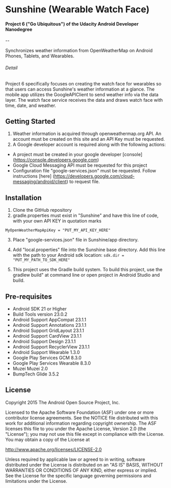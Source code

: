 Sunshine (Wearable Watch Face)
===================================
#### Project 6 ("Go Ubiquitous") of the Udacity Android Developer Nanodegree
--

Synchronizes weather information from OpenWeatherMap on Android Phones, Tablets, and Wearables.

###### Detail
Project 6 specifically focuses on creating the watch face for wearables so that users can access Sunshine's weather information at a glance.  The mobile app utilizes the GoogleAPIClient to send weather info via the data layer. The watch face service receives the data and draws watch face with time, date, and weather.


Getting Started
-------------
1. Weather information is acquired through openweathermap.org API. An account must be created on this site and an API Key must be requested.
2. A Google developer account is required along with the following actions:
  * A project must be created in your google developer [console] (https://console.developers.google.com)
  * Google Cloud Messaging API must be requested for this project
  * Configuration file "google-services.json" must be requested.  Follow instructions [here] (https://developers.google.com/cloud-messaging/android/client) to request file.

Installation
------------
1. Clone the GitHub repository
2. gradle.properties must exist in "Sunshine" and have this line of code, with your own API KEY in quotation marks

 ```MyOpenWeatherMapApiKey = "PUT_MY_API_KEY_HERE"```

3. Place "google-services.json" file in Sunshine/app directory.
4. Add "local.properties" file into the Sunshine base directory.  Add this line with the path to your Android sdk location:
 ```sdk.dir = "PUT_MY_PATH_TO_SDK_HERE"```

5. This project uses the Gradle build system.  To build this project, use the gradlew build" at command line or open project in Android Studio and build.  

Pre-requisites
--------------
* Android SDK 21 or Higher
* Build Tools version 23.0.2
* Android Support AppCompat 23.1.1
* Android Support Annotations 23.1.1
* Android Support GridLayout 23.1.1
* Android Support CardView 23.1.1
* Android Support Design 23.1.1
* Android Support RecyclerView 23.1.1
* Android Support Wearable 1.3.0
* Google Play Services GCM 8.3.0
* Google Play Services Wearable 8.3.0
* Muzei Muzei 2.0
* BumpTech Glide 3.5.2

License
-------
Copyright 2015 The Android Open Source Project, Inc.

Licensed to the Apache Software Foundation (ASF) under one or more contributor
license agreements.  See the NOTICE file distributed with this work for
additional information regarding copyright ownership.  The ASF licenses this
file to you under the Apache License, Version 2.0 (the "License"); you may not
use this file except in compliance with the License.  You may obtain a copy of
the License at

http://www.apache.org/licenses/LICENSE-2.0

Unless required by applicable law or agreed to in writing, software
distributed under the License is distributed on an "AS IS" BASIS, WITHOUT
WARRANTIES OR CONDITIONS OF ANY KIND, either express or implied.  See the
License for the specific language governing permissions and limitations under
the License.
